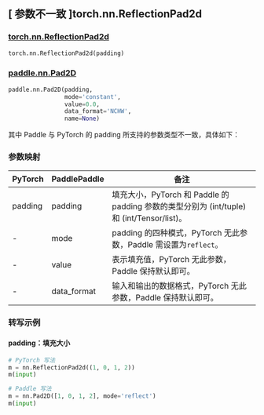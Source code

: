 ## [ 参数不一致 ]torch.nn.ReflectionPad2d
### [torch.nn.ReflectionPad2d](https://pytorch.org/docs/stable/generated/torch.nn.ReflectionPad2d.html?highlight=pad#torch.nn.ReflectionPad2d)

```python
torch.nn.ReflectionPad2d(padding)
```

### [paddle.nn.Pad2D](https://www.paddlepaddle.org.cn/documentation/docs/zh/develop/api/paddle/nn/Pad2D_cn.html#pad2d)

```python
paddle.nn.Pad2D(padding,
                mode='constant',
                value=0.0,
                data_format='NCHW',
                name=None)
```

其中 Paddle 与 PyTorch 的 padding 所支持的参数类型不一致，具体如下：
### 参数映射

| PyTorch       | PaddlePaddle | 备注                                                   |
| ------------- | ------------ | ------------------------------------------------------ |
| padding       | padding      | 填充大小，PyTorch 和 Paddle 的 padding 参数的类型分别为 (int/tuple) 和 (int/Tensor/list)。  |
| -             | mode         | padding 的四种模式，PyTorch 无此参数，Paddle 需设置为`reflect`。  |
| -             | value  | 表示填充值，PyTorch 无此参数，Paddle 保持默认即可。  |
| -             | data_format  | 输入和输出的数据格式，PyTorch 无此参数，Paddle 保持默认即可。  |


### 转写示例
#### padding：填充大小
```python
# PyTorch 写法
m = nn.ReflectionPad2d((1, 0, 1, 2))
m(input)

# Paddle 写法
m = nn.Pad2D([1, 0, 1, 2], mode='reflect')
m(input)
```
